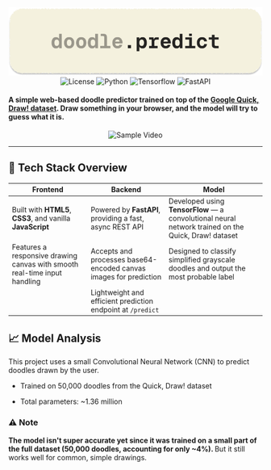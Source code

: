 <div align="center">
  <img src="banner.png">
</div>

<div align="center">
  <img src="https://img.shields.io/badge/license-MIT-green" alt="License" />
  <img src="https://img.shields.io/badge/python-3.10-blue" alt="Python" />
  <img src="https://img.shields.io/badge/TensorFlow-2.12.0-orangen" alt="Tensorflow" />
  <img src="https://img.shields.io/badge/FastAPI-0.95.2-blue" alt="FastAPI" />
</div>

#### A simple web-based doodle predictor trained on top of the [Google Quick, Draw! dataset](https://quickdraw.withgoogle.com/data). Draw something in your browser, and the model will try to guess what it is. 

<div align="center">
  <img src="https://github.com/user-attachments/assets/b49b8478-1e5c-4984-bf92-df88e59741d7" alt="Sample Video" />
</div>


--- 

## 🔧 Tech Stack Overview

| Frontend                              | Backend                                       | Model                                                  |
|-------------------------------------|----------------------------------------------|--------------------------------------------------------|
| Built with **HTML5**, **CSS3**, and vanilla **JavaScript** | Powered by **FastAPI**, providing a fast, async REST API | Developed using **TensorFlow** — a convolutional neural network trained on the Quick, Draw! dataset |
| Features a responsive drawing canvas with smooth real-time input handling | Accepts and processes base64-encoded canvas images for prediction | Designed to classify simplified grayscale doodles and output the most probable label |
|  | Lightweight and efficient prediction endpoint at `/predict` | |

## 📈 Model Analysis
This project uses a small Convolutional Neural Network (CNN) to predict doodles drawn by the user.

- Trained on 50,000 doodles from the Quick, Draw! dataset

- Total parameters: ~1.36 million

### ⚠️ Note
<b>The model isn't super accurate yet since it was trained on a small part of the full dataset (50,000 doodles, accounting for only ~4%). </b> But it still works well for common, simple drawings.
